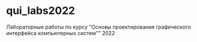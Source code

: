 # qui_labs2022
Лабораторные работы по курсу "Основы проектирования графического интерфейса компьютерных систем"" 2022
